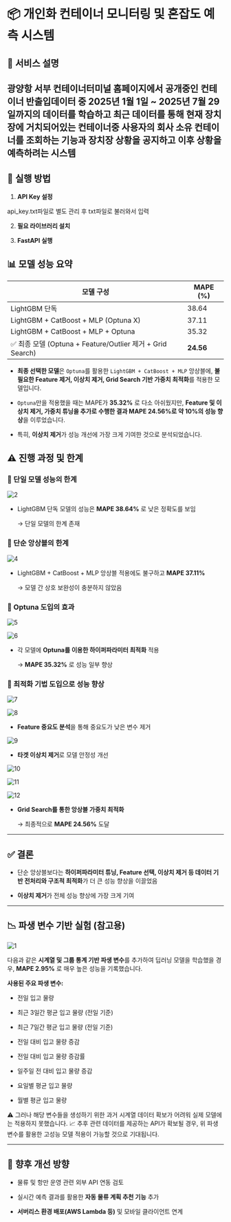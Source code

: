 # 📦 개인화 컨테이너 모니터링 및 혼잡도 예측 시스템

## 📝 서비스 설명
광양항 서부 컨테이너터미널 홈페이지에서 공개중인 컨테이너 반출입데이터 중 2025년 1월 1일 ~ 2025년 7월 29일까지의 데이터를 학습하고 최근 데이터를 통해
현재 장치장에 거치되어있는 컨테이너중 사용자의 회사 소유 컨테이너를 조회하는 기능과 장치장 상황을 공지하고 이후 상황을 예측하려는 시스템
--

## 🚀 실행 방법

1. **API Key 설정**

api_key.txt파일로 별도 관리 후 txt파일로 불러와서 입력

2. **필요 라이브러리 설치**



3. **FastAPI 실행**



## 📊 모델 성능 요약

| 모델 구성                                | MAPE (%)  |
| ------------------------------------ | --------- |
| LightGBM 단독                          | 38.64     |
| LightGBM + CatBoost + MLP (Optuna X) | 37.11     |
| LightGBM + CatBoost + MLP + Optuna | 35.32 |
| ✅ 최종 모델 (Optuna + Feature/Outlier 제거 + Grid Search) | **24.56** |

- **최종 선택한 모델**은 `Optuna`를 활용한 `LightGBM + CatBoost + MLP` 앙상블에,
**불필요한 Feature 제거, 이상치 제거, Grid Search 기반 가중치 최적화**를 적용한 모델입니다.

- `Optuna`만을 적용했을 때는 MAPE가 **35.32%** 로 다소 아쉬웠지만,
**Feature 및 이상치 제거, 가중치 튜닝을 추가로 수행한 결과 MAPE 24.56%로 약 10%의 성능 향상**을 이루었습니다.

- 특히, **이상치 제거**가 성능 개선에 가장 크게 기여한 것으로 분석되었습니다.

## ⚠️ 진행 과정 및 한계

### **🔸 단일 모델 성능의 한계**

![2](https://i.ibb.co/yBmqcqmW/2.png)

- LightGBM 단독 모델의 성능은 **MAPE 38.64%** 로 낮은 정확도를 보임

    → 단일 모델의 한계 존재

### **🔸 단순 앙상블의 한계**

![4](https://i.ibb.co/yFvYK8dy/4.png)

- LightGBM + CatBoost + MLP 앙상블 적용에도 불구하고 **MAPE 37.11%**

    → 모델 간 상호 보완성이 충분하지 않았음

### **🔸 Optuna 도입의 효과**

![5](https://i.ibb.co/RTnNQ8XN/5.png)

![6](https://i.ibb.co/60VkC6Dn/6.png)

- 각 모델에 **Optuna를 이용한 하이퍼파라미터 최적화** 적용

    → **MAPE 35.32%** 로 성능 일부 향상

### **🔸 최적화 기법 도입으로 성능 향상**

![7](https://i.ibb.co/bRgKnQ6b/7.png)

![8](https://i.ibb.co/Kzhgn5CW/8.png)

- **Feature 중요도 분석**을 통해 중요도가 낮은 변수 제거

![9](https://i.ibb.co/WvbjKj96/9.png)

- **타겟 이상치 제거**로 모델 안정성 개선

![10](https://i.ibb.co/nq30xRFV/10.png)

![11](https://i.ibb.co/XhsstSK/11.png)

![12](https://i.ibb.co/sJv444JS/12.png)

- **Grid Search를 통한 앙상블 가중치 최적화**

    → 최종적으로 **MAPE 24.56%** 도달

---

## ✅ 결론

- 단순 앙상블보다는 **하이퍼파라미터 튜닝, Feature 선택, 이상치 제거 등 데이터 기반 전처리와 구조적 최적화**가 더 큰 성능 향상을 이끌었음

- **이상치 제거**가 전체 성능 향상에 가장 크게 기여

---

## 📉 파생 변수 기반 실험 (참고용)

![1](https://i.ibb.co/27qtZvkV/1.png)

다음과 같은 **시계열 및 그룹 통계 기반 파생 변수**를 추가하여 딥러닝 모델을 학습했을 경우, **MAPE 2.95%** 로 매우 높은 성능을 기록했습니다.

**사용된 주요 파생 변수:**

- 전일 입고 물량

- 최근 3일간 평균 입고 물량 (전일 기준)

- 최근 7일간 평균 입고 물량 (전일 기준)

- 전일 대비 입고 물량 증감

- 전일 대비 입고 물량 증감률

- 일주일 전 대비 입고 물량 증감

- 요일별 평균 입고 물량

- 월별 평균 입고 물량

⚠️ 그러나 해당 변수들을 생성하기 위한 과거 시계열 데이터 확보가 어려워 실제 모델에는 적용하지 못했습니다.
📈 추후 관련 데이터를 제공하는 API가 확보될 경우, 위 파생 변수를 활용한 고성능 모델 적용이 가능할 것으로 기대됩니다.

---

## 📮 향후 개선 방향

- 물류 및 항만 운영 관련 외부 API 연동 검토

- 실시간 예측 결과를 활용한 **자동 물류 계획 추천 기능** 추가

- **서버리스 환경 배포(AWS Lambda 등)** 및 모바일 클라이언트 연계
